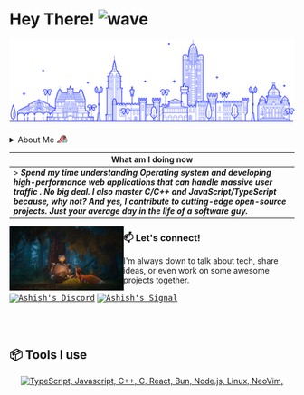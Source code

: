 <h1>Hey There! <img alt="wave" src="https://emojis.slackmojis.com/emojis/images/1588177020/8809/wave_hello.gif?1588177020" width="26" style="vertical-align: bottom;"/></h1>

![image](./assets/india.png)

<details>
<summary>About Me <img height="20" width="20" src="./assets/parrot.gif"></summary>

> ***Yep, I'm a software guy from India, and I spend my days solving problems algorithmically, breaking problems into steps that computers can follow within some contraints, thus forming a solution to the original problem; and expressing the solution in a way that the computer can understand. Yeah, that's what gets me excited every day.***

</details>

|  What am I doing now |
| ------------- | 
| > ***Spend my time understanding Operating system and developing high-performance web applications that can handle massive user traffic . No big deal. I also master C/C++ and JavaScript/TypeScript because, why not? And yes, I contribute to cutting-edge open-source projects. Just your average day in the life of a software guy.*** |

<div hignt="40%" width="40%" object-fit="contain">
  <img hignt="40%" width="40%" object-fit="contain" align="left" src="./assets/wild_robot.jpg"/>
</div>

### 📫 Let's connect!

<p> I'm always down to talk about tech, share ideas, or even work on some awesome projects together.</p>

<a href="https://discord.com/channels/@ashudevcodes"><kbd><img align="centre" alt="Ashish's Discord" width="25px" src="https://img.icons8.com/bubbles/50/discord-logo.png"/></a> <a href="https://signal.me/#eu/oQPOyJDVfCfjKQGm3y5-qR-VdoWef77dkuCWx_ADMW6m1x3NCYpLvbFoXk6OnKXC"><kbd><img align="centre" alt="Ashish's Signal" width="25px" src="https://uxwing.com/wp-content/themes/uxwing/download/brands-and-social-media/signal-app-icon.png"/></a>

\
&nbsp;

## 📦 Tools I use

<p align="center">
  <a href="#">
    <img src="https://skillicons.dev/icons?i=ts,js,cpp,c,go,linux,neovim,react,bun,nodejs" alt="TypeScript, Javascript, C++, C, React, Bun, Node.js, Linux, NeoVim,">
  </a>
</p>
